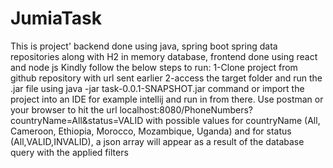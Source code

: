 # JumiaTask
This is project' backend done using java, spring boot spring data repositories along with H2 in memory database, frontend done using react and node js
Kindly follow the below steps to run:
1-Clone project from github repository with url sent earlier
2-access the target folder and run the .jar file using java -jar task-0.0.1-SNAPSHOT.jar command or import the project into an IDE for example intellij and run in from there.
Use postman or your browser to hit the url localhost:8080/PhoneNumbers?countryName=All&status=VALID with possible values for countryName (All, Cameroon, Ethiopia, Morocco, Mozambique, Uganda) and for status (All,VALID,INVALID), a json array will appear as a result of the database query with the applied filters
